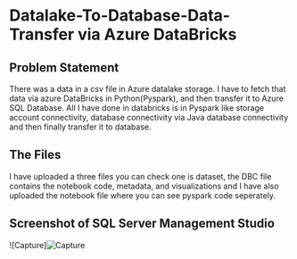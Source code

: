# Datalake-To-Database-Data-Transfer via Azure DataBricks 
## Problem Statement
There was a data in a csv file in Azure datalake storage. I have to fetch that data via azure DataBricks in Python(Pyspark), and then transfer it to Azure SQL Database. All I have done in databricks is in Pyspark like storage account connectivity, database connectivity via Java database connectivity and then finally transfer it to database.
## The Files
I have uploaded a three files you can check one is dataset, the DBC file contains the notebook code, metadata, and visualizations and I have also uploaded the notebook file where you can see pyspark code seperately.
## Screenshot of SQL Server Management Studio
![Capture]![Capture](https://github.com/MuhammadHasaanWahid/Csv-To-Parquet-And-Data-Reporting-Pipeline/assets/123824748/be4a7b7f-bdd1-4be0-ae5d-8dbc0c8f165a)
